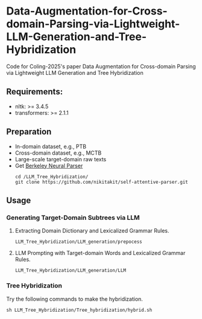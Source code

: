 # Data-Augmentation-for-Cross-domain-Parsing-via-Lightweight-LLM-Generation-and-Tree-Hybridization

Code for Coling-2025's paper Data Augmentation for Cross-domain Parsing via Lightweight LLM Generation and Tree Hybridization

## Requirements:

- nltk: >= 3.4.5
- transformers: >= 2.1.1

## Preparation

- In-domain dataset, e.g., PTB
- Cross-domain dataset, e.g., MCTB
- Large-scale target-domain raw texts
- Get [Berkeley Neural Parser](https://github.com/nikitakit/self-attentive-parser)
  ```
  cd /LLM_Tree_Hybridization/
  git clone https://github.com/nikitakit/self-attentive-parser.git
   ```

## Usage

### Generating Target-Domain Subtrees via LLM

1. Extracting Domain Dictionary and Lexicalized Grammar Rules.

   ```
   LLM_Tree_Hybridization/LLM_generation/prepocess
   ```

   

2. LLM Prompting with Target-domain Words and Lexicalized Grammar Rules.

   ```
   LLM_Tree_Hybridization/LLM_generation/LLM
   ```

   

### Tree Hybridization

Try the following commands to make the hybridization.

```
sh LLM_Tree_Hybridization/Tree_hybridization/hybrid.sh
```

